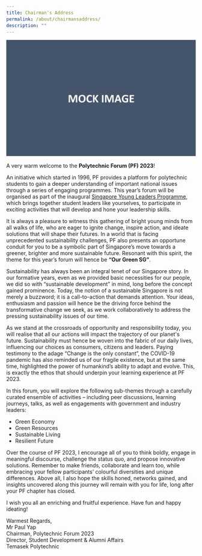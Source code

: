 ```yaml
---
title: Chairman's Address
permalink: /about/chairmansaddress/
description: ""
---
```

![](/images/PF%202023/Homepage/chairman%20-%20mock%20image.jpg)

A very warm welcome to the **Polytechnic Forum (PF) 2023**!

An initiative which started in 1996, PF provides a platform for polytechnic students to gain a deeper understanding of important national issues through a series of engaging programmes. This year’s forum will be organised as part of the inaugural [Singapore Young Leaders Programme](https://www.moe.gov.sg/news/press-releases/20230530-lee-kuan-yew-centennial-fund-launched-to-support-about-2000-students-annually-through-scholarships-and-programmes), which brings together student leaders like yourselves, to participate in exciting activities that will develop and hone your leadership skills.&nbsp;

It is always a pleasure to witness this gathering of bright young minds from all walks of life, who are eager to ignite change, inspire action, and ideate solutions that will shape their futures. In a world that is facing unprecedented sustainability challenges, PF also presents an opportune conduit for you to be a symbolic part of Singapore’s move towards a greener, brighter and more sustainable future. Resonant with this spirit, the theme for this year’s forum will hence be **“Our Green SG”**.

Sustainability has always been an integral tenet of our Singapore story. In our formative years, even as we provided basic necessities for our people, we did so with “sustainable development” in mind, long before the concept gained prominence. Today, the notion of a sustainable Singapore is not merely a buzzword; it is a call-to-action that demands attention. Your ideas, enthusiasm and passion will hence be the driving force behind the transformative change we seek, as we work collaboratively to address the pressing sustainability issues of our time.

As we stand at the crossroads of opportunity and responsibility today, you will realise that all our actions will impact the trajectory of our planet's future. Sustainability must hence be woven into the fabric of our daily lives, influencing our choices as consumers, citizens and leaders. Paying testimony to the adage “Change is the only constant”, the COVID-19 pandemic has also reminded us of our fragile existence, but at the same time, highlighted the power of humankind’s ability to adapt and evolve.&nbsp;This, is exactly the ethos that should underpin your learning experience at PF 2023.

In this forum, you will explore the following sub-themes through a carefully curated ensemble of activities – including peer discussions, learning journeys, talks, as well as engagements with government and industry leaders:

* Green Economy
* Green Resources
* Sustainable Living
* Resilient Future

Over the course of PF 2023, I encourage all of you to think boldly, engage in meaningful discourse, challenge the status quo, and propose innovative solutions. Remember to make friends, collaborate and learn too, while embracing your fellow participants’ colourful diversities and unique differences. Above all, I also hope the skills honed, networks gained, and insights uncovered along this journey will remain with you for life, long after your PF chapter has closed.

I wish you all an enriching and fruitful experience. Have fun and happy ideating!

Warmest Regards,<br>
Mr Paul Yap<br>
Chairman, Polytechnic Forum 2023<br>
Director, Student Development &amp; Alumni Affairs<br>
Temasek Polytechnic